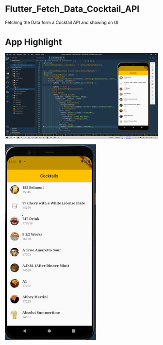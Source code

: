 # Flutter_Fetch_Data_Cocktail_API
Fetching the Data form a Cocktail API and showing on UI 


# App Highlight 

<img src="app_images/Json Local Data Fetch Advance Code.jpg" width="1000" /><br>

<img src="app_images/Json Local Data Fetch Advance App.jpg" width="300" /><br>
